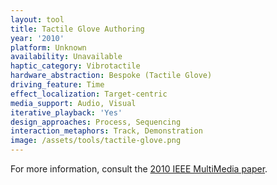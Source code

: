 ```yaml
---
layout: tool
title: Tactile Glove Authoring
year: '2010'
platform: Unknown
availability: Unavailable
haptic_category: Vibrotactile
hardware_abstraction: Bespoke (Tactile Glove)
driving_feature: Time
effect_localization: Target-centric
media_support: Audio, Visual
iterative_playback: 'Yes'
design_approaches: Process, Sequencing
interaction_metaphors: Track, Demonstration
image: /assets/tools/tactile-glove.png
---
```

For more information, consult the [2010 IEEE MultiMedia paper](https://doi.org/10.1109/MMUL.2010.5692181).
